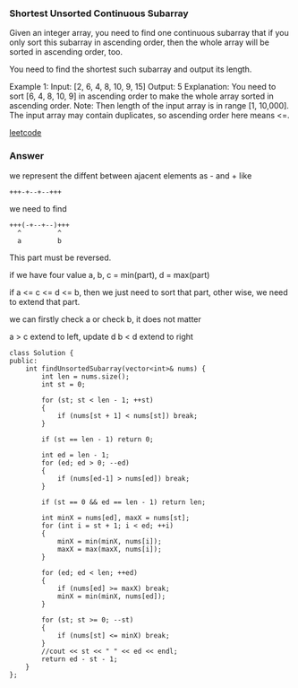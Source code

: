 ### Shortest Unsorted Continuous Subarray
Given an integer array, you need to find one continuous subarray that if you only sort this subarray in ascending order, then the whole array will be sorted in ascending order, too.

You need to find the shortest such subarray and output its length.

Example 1:
Input: [2, 6, 4, 8, 10, 9, 15]
Output: 5
Explanation: You need to sort [6, 4, 8, 10, 9] in ascending order to make the whole array sorted in ascending order.
Note:
Then length of the input array is in range [1, 10,000].
The input array may contain duplicates, so ascending order here means <=.

[leetcode](https://leetcode.com/problems/shortest-unsorted-continuous-subarray/description/)

### Answer
we represent the diffent between ajacent elements as - and + like

	+++-+--+--+++

we need to find

	+++(-+--+--)+++
	  ^         ^
	  a         b

This part must be reversed.

if we have four value a, b, c = min(part), d = max(part)

if a <= c <= d <= b, then we just need to sort that part, other wise, we need to extend that part. 

we can firstly check a or check b, it does not matter

a > c extend to left, update d
b < d extend to right

	class Solution {
	public:
	    int findUnsortedSubarray(vector<int>& nums) {
	        int len = nums.size();
	        int st = 0;
	        
	        for (st; st < len - 1; ++st)
	        {
	            if (nums[st + 1] < nums[st]) break;
	        }
	        
	        if (st == len - 1) return 0;
	        
	        int ed = len - 1;
	        for (ed; ed > 0; --ed)
	        {
	            if (nums[ed-1] > nums[ed]) break;
	        }
	        
	        if (st == 0 && ed == len - 1) return len;
	        
	        int minX = nums[ed], maxX = nums[st];
	        for (int i = st + 1; i < ed; ++i)
	        {
	            minX = min(minX, nums[i]);
	            maxX = max(maxX, nums[i]);
	        }
	        
	        for (ed; ed < len; ++ed)
	        {
	            if (nums[ed] >= maxX) break;
	            minX = min(minX, nums[ed]);
	        }
	        
	        for (st; st >= 0; --st)
	        {
	            if (nums[st] <= minX) break;
	        }
	        //cout << st << " " << ed << endl;
	        return ed - st - 1;
	    }
	};

